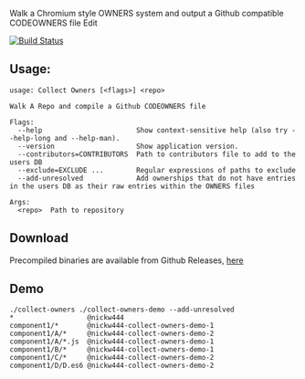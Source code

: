 Walk a Chromium style OWNERS system and output a Github compatible CODEOWNERS file Edit

[![Build Status](https://travis-ci.org/nickw444/collect-owners.svg?branch=master)](https://travis-ci.org/nickw444/collect-owners)

## Usage:
```
usage: Collect Owners [<flags>] <repo>

Walk A Repo and compile a Github CODEOWNERS file

Flags:
  --help                       Show context-sensitive help (also try --help-long and --help-man).
  --version                    Show application version.
  --contributors=CONTRIBUTORS  Path to contributors file to add to the users DB
  --exclude=EXCLUDE ...        Regular expressions of paths to exclude
  --add-unresolved             Add ownerships that do not have entries in the users DB as their raw entries within the OWNERS files

Args:
  <repo>  Path to repository

```

## Download

Precompiled binaries are available from Github Releases, [here](//github.com/nickw444/collect-owners/releases)


## Demo
```
./collect-owners ./collect-owners-demo --add-unresolved
*                  @nickw444
component1/*       @nickw444-collect-owners-demo-1
component1/A/*     @nickw444-collect-owners-demo-2
component1/A/*.js  @nickw444-collect-owners-demo-1
component1/B/*     @nickw444-collect-owners-demo-1
component1/C/*     @nickw444-collect-owners-demo-2
component1/D/D.es6 @nickw444-collect-owners-demo-2
```
